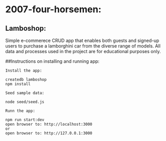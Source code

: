 # 2007-four-horsemen:

## Lamboshop:
Simple e-commerece CRUD app that enables both guests and signed-up users to purchase a lamborghini car from the diverse range of models. All data and processes used in the project are for educational purposes only.

##Instructions on installing and running app:

```
Install the app:

createdb lamboshop
npm install

Seed sample data:

node seed/seed.js

Runn the app:

npm run start:dev
open browser to: http://localhost:3000
or
open browser to: http://127.0.0.1:3000

```
